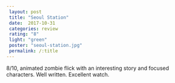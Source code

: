 ```yaml
---
 layout: post
 title: "Seoul Station"
 date:  2017-10-31
 categories: review 
 rating: "8"
 light: "green"
 poster: "seoul-station.jpg"
 permalink: /:title
---
```



8/10, animated zombie flick with an interesting story and focused characters. Well written. Excellent watch.